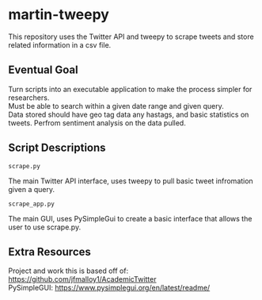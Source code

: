 # martin-tweepy
This repository uses the Twitter API and tweepy to scrape tweets and store related information in a csv file.

## Eventual Goal
Turn scripts into an executable application to make the process simpler for researchers.  
Must be able to search within a given date range and given query.  
Data stored should have geo tag data any hastags, and basic statistics on tweets. 
Perfrom sentiment analysis on the data pulled.  

## Script Descriptions
```
scrape.py
```
The main Twitter API interface, uses tweepy to pull basic tweet infromation given a query.
```
scrape_app.py
```
The main GUI, uses PySimpleGui to create a basic interface that allows the user to use scrape.py.

## Extra Resources
Project and work this is based off of: https://github.com/jfmalloy1/AcademicTwitter  
PySimpleGUI: https://www.pysimplegui.org/en/latest/readme/
